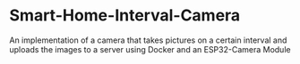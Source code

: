 # Smart-Home-Interval-Camera
An implementation of a camera that takes pictures on a certain interval and uploads the images to a server using Docker and an ESP32-Camera Module
